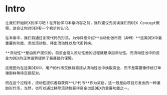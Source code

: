 # Intro
    
    让我们开始DEX的学习吧！在开始学习本章内容之前，强烈建议先阅读我们的DEX Concept教程，这会让你对DEX有一个初步的认识。
    
    在本章中，我们将通过复现代码的形式，为你详细介绍**自动化做市商（AMM）**这类DEX中最重要的功能，添加流动性、移出流动性以及代币转换。
    
    **流动性**是由用户提供的，将资金投入流动性池的过程就是添加流动性。而流动性池中的资金为DEX的正常运转提供了最基础的保障。
    
    这是因为在这类DEX中，用户的代币交换将直接从流动性池中换取资金，而不是需要像传统订单簿那样等待交易配对。
    
    而在这个过程中，流动性提供者将获得**LP代币**作为奖励，这一般是由项目方发出的一种激励形代币，当然，也可以通过移除流动性获得资金也是DEX的重要功能之一。